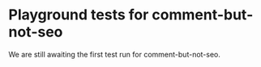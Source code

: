 # Playground tests for comment-but-not-seo
We are still awaiting the first test run for comment-but-not-seo.
